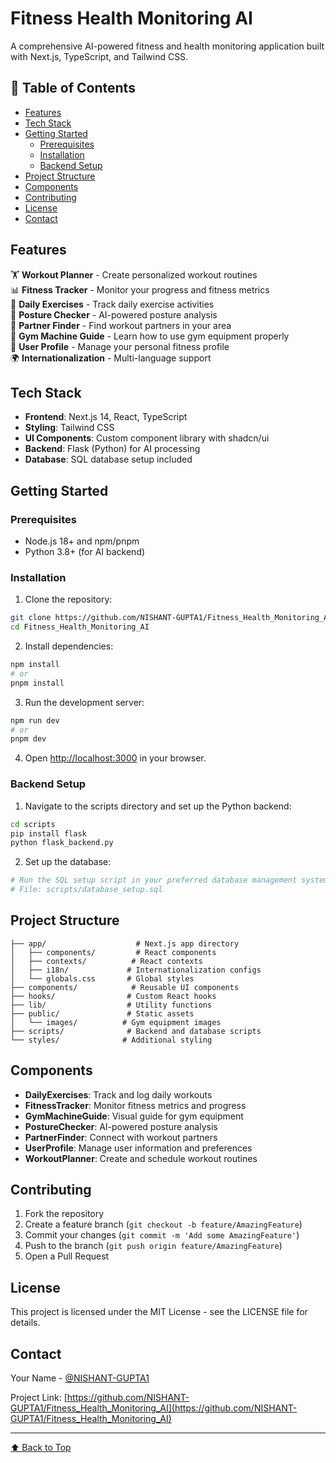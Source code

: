 # Fitness Health Monitoring AI

A comprehensive AI-powered fitness and health monitoring application built with Next.js, TypeScript, and Tailwind CSS.

## 📑 Table of Contents

- [Features](#features)
- [Tech Stack](#tech-stack)
- [Getting Started](#getting-started)
  - [Prerequisites](#prerequisites)
  - [Installation](#installation)
  - [Backend Setup](#backend-setup)
- [Project Structure](#project-structure)
- [Components](#components)
- [Contributing](#contributing)
- [License](#license)
- [Contact](#contact)

## Features

🏋️ **Workout Planner** - Create personalized workout routines  
📊 **Fitness Tracker** - Monitor your progress and fitness metrics  
🏃 **Daily Exercises** - Track daily exercise activities  
🧘 **Posture Checker** - AI-powered posture analysis  
🤝 **Partner Finder** - Find workout partners in your area  
💪 **Gym Machine Guide** - Learn how to use gym equipment properly  
👤 **User Profile** - Manage your personal fitness profile  
🌍 **Internationalization** - Multi-language support  

## Tech Stack

- **Frontend**: Next.js 14, React, TypeScript
- **Styling**: Tailwind CSS
- **UI Components**: Custom component library with shadcn/ui
- **Backend**: Flask (Python) for AI processing
- **Database**: SQL database setup included

## Getting Started

### Prerequisites

- Node.js 18+ and npm/pnpm
- Python 3.8+ (for AI backend)

### Installation

1. Clone the repository:
```bash
git clone https://github.com/NISHANT-GUPTA1/Fitness_Health_Monitoring_AI.git
cd Fitness_Health_Monitoring_AI
```

2. Install dependencies:
```bash
npm install
# or
pnpm install
```

3. Run the development server:
```bash
npm run dev
# or
pnpm dev
```

4. Open [http://localhost:3000](http://localhost:3000) in your browser.

### Backend Setup

1. Navigate to the scripts directory and set up the Python backend:
```bash
cd scripts
pip install flask
python flask_backend.py
```

2. Set up the database:
```bash
# Run the SQL setup script in your preferred database management system
# File: scripts/database_setup.sql
```

## Project Structure

```text
├── app/                    # Next.js app directory
│   ├── components/         # React components
│   ├── contexts/          # React contexts
│   ├── i18n/             # Internationalization configs
│   └── globals.css       # Global styles
├── components/            # Reusable UI components
├── hooks/                # Custom React hooks
├── lib/                  # Utility functions
├── public/               # Static assets
│   └── images/          # Gym equipment images
├── scripts/              # Backend and database scripts
└── styles/              # Additional styling
```

## Components

- **DailyExercises**: Track and log daily workouts
- **FitnessTracker**: Monitor fitness metrics and progress
- **GymMachineGuide**: Visual guide for gym equipment
- **PostureChecker**: AI-powered posture analysis
- **PartnerFinder**: Connect with workout partners
- **UserProfile**: Manage user information and preferences
- **WorkoutPlanner**: Create and schedule workout routines

## Contributing

1. Fork the repository
2. Create a feature branch (`git checkout -b feature/AmazingFeature`)
3. Commit your changes (`git commit -m 'Add some AmazingFeature'`)
4. Push to the branch (`git push origin feature/AmazingFeature`)
5. Open a Pull Request

## License

This project is licensed under the MIT License - see the LICENSE file for details.

## Contact

Your Name - [@NISHANT-GUPTA1](https://github.com/NISHANT-GUPTA1)

Project Link: [https://github.com/NISHANT-GUPTA1/Fitness_Health_Monitoring_AI](https://github.com/NISHANT-GUPTA1/Fitness_Health_Monitoring_AI)

---

[⬆ Back to Top](#fitness-health-monitoring-ai)
